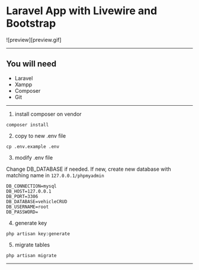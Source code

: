 # Laravel App with Livewire and Bootstrap

![preview][preview.gif]

---
## You will need

- Laravel
- Xampp
- Composer
- Git

---

1. install composer on vendor
```
composer install
```

2. copy to new .env file
```
cp .env.example .env
```

3. modify .env file

Change DB_DATABASE if needed.
If new, create new database with matching name in `127.0.0.1/phpmyadmin`
```
DB_CONNECTION=mysql
DB_HOST=127.0.0.1
DB_PORT=3306
DB_DATABASE=vehicleCRUD
DB_USERNAME=root
DB_PASSWORD=
```

4. generate key

```
php artisan key:generate
```

5. migrate tables
```
php artisan migrate
```
---
